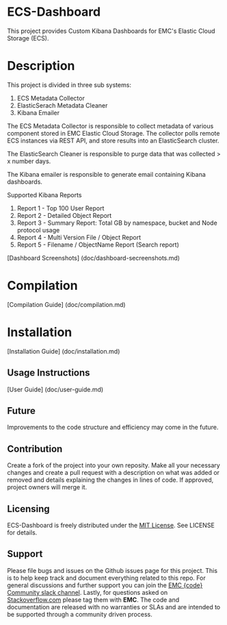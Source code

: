 ECS-Dashboard
======================
This project provides Custom Kibana Dashboards for EMC's Elastic Cloud Storage (ECS).

# Description

This project is divided in three sub systems:

1. ECS Metadata Collector
2. ElasticSerach Metadata Cleaner
3. Kibana Emailer

The ECS Metadata Collector is responsible to collect metadata of various component stored in EMC Elastic Cloud Storage.  The collector polls remote ECS instances via REST API, and store results into an ElasticSearch cluster.

The ElasticSearch Cleaner is responsible to purge data that was collected > x number days. 
 
The Kibana emailer is responsible to generate email containing Kibana dashboards.  

Supported Kibana Reports

1. Report 1 - Top 100 User Report
2. Report 2 - Detailed Object Report
3. Report 3 - Summary Report: Total GB by namespace, bucket and Node protocol usage  
4. Report 4 - Multi Version File / Object Report
5. Report 5 - Filename / ObjectName Report (Search report) 

[Dashboard Screenshots] (doc/dashboard-secreenshots.md)

# Compilation

[Compilation Guide] (doc/compilation.md)

# Installation

[Installation Guide] (doc/installation.md)



## Usage Instructions

[User Guide] (doc/user-guide.md)


## Future

Improvements to the code structure and efficiency may come in the future.

## Contribution

Create a fork of the project into your own reposity. Make all your necessary changes and create a pull request with a description on what was added or removed and details explaining the changes in lines of code. If approved, project owners will merge it.

Licensing
---------

ECS-Dashboard is freely distributed under the <a href="http://emccode.github.io/sampledocs/LICENSE">MIT License</a>. See LICENSE for details.

Support
-------
Please file bugs and issues on the Github issues page for this project. This is to help keep track and document everything related to this repo. For general discussions and further support you can join the [EMC {code} Community slack channel](http://community.emccode.com/). Lastly, for questions asked on [Stackoverflow.com](https://stackoverflow.com) please tag them with **EMC**. The code and documentation are released with no warranties or SLAs and are intended to be supported through a community driven process.
